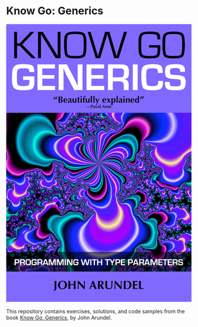 # Know Go: Generics

[![](img/cover_small.png)](https://bitfieldconsulting.com/books/generics)

This repository contains exercises, solutions, and code samples from the book [Know Go: Generics](https://bitfieldconsulting.com/books/generics), by John Arundel.
